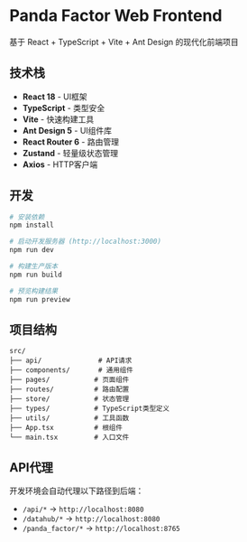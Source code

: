 # Panda Factor Web Frontend

基于 React + TypeScript + Vite + Ant Design 的现代化前端项目

## 技术栈

- **React 18** - UI框架
- **TypeScript** - 类型安全
- **Vite** - 快速构建工具
- **Ant Design 5** - UI组件库
- **React Router 6** - 路由管理
- **Zustand** - 轻量级状态管理
- **Axios** - HTTP客户端

## 开发

```bash
# 安装依赖
npm install

# 启动开发服务器 (http://localhost:3000)
npm run dev

# 构建生产版本
npm run build

# 预览构建结果
npm run preview
```

## 项目结构

```
src/
├── api/              # API请求
├── components/       # 通用组件
├── pages/           # 页面组件
├── routes/          # 路由配置
├── store/           # 状态管理
├── types/           # TypeScript类型定义
├── utils/           # 工具函数
├── App.tsx          # 根组件
└── main.tsx         # 入口文件
```

## API代理

开发环境会自动代理以下路径到后端：
- `/api/*` → `http://localhost:8080`
- `/datahub/*` → `http://localhost:8080`
- `/panda_factor/*` → `http://localhost:8765`


